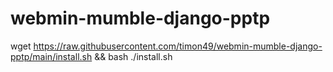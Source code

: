 # webmin-mumble-django-pptp

wget https://raw.githubusercontent.com/timon49/webmin-mumble-django-pptp/main/install.sh && bash ./install.sh 
